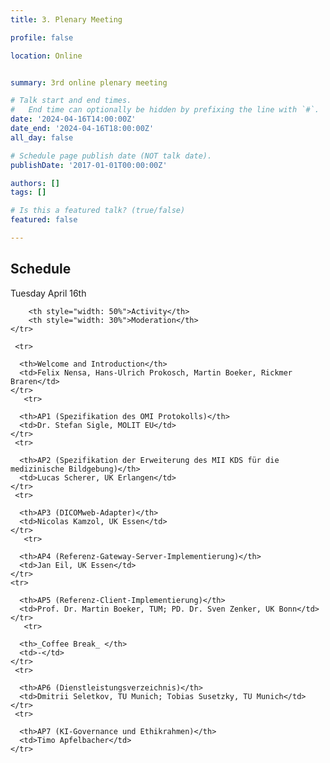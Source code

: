 ```yaml
---
title: 3. Plenary Meeting

profile: false

location: Online


summary: 3rd online plenary meeting

# Talk start and end times.
#   End time can optionally be hidden by prefixing the line with `#`.
date: '2024-04-16T14:00:00Z'
date_end: '2024-04-16T18:00:00Z'
all_day: false

# Schedule page publish date (NOT talk date).
publishDate: '2017-01-01T00:00:00Z'

authors: []
tags: []

# Is this a featured talk? (true/false)
featured: false

---
```

## Schedule
Tuesday April 16th

<table class="table table-striped border-bottom ">
  <thead>
    <tr>
      
        <th style="width: 50%">Activity</th>
        <th style="width: 30%">Moderation</th>
    </tr>
  </thead>
  <tbody>
    
     <tr>
     
      <th>Welcome and Introduction</th>
      <td>Felix Nensa, Hans-Ulrich Prokosch, Martin Boeker, Rickmer Braren</td>
    </tr>
       <tr>
    
      <th>AP1 (Spezifikation des OMI Protokolls)</th>
      <td>Dr. Stefan Sigle, MOLIT EU</td>
    </tr>
     <tr>
 
      <th>AP2 (Spezifikation der Erweiterung des MII KDS für die medizinische Bildgebung)</th>
      <td>Lucas Scherer, UK Erlangen</td>
    </tr>
     <tr>
     
      <th>AP3 (DICOMweb-Adapter)</th>
      <td>Nicolas Kamzol, UK Essen</td>
    </tr>
       <tr>
     
      <th>AP4 (Referenz-Gateway-Server-Implementierung)</th>
      <td>Jan Eil, UK Essen</td>
    </tr>
    <tr>
  
      <th>AP5 (Referenz-Client-Implementierung)</th>
      <td>Prof. Dr. Martin Boeker, TUM; PD. Dr. Sven Zenker, UK Bonn</td>
    </tr>
       <tr>
 
      <th>_Coffee Break_ </th>
      <td>-</td>
    </tr>
     <tr>
     
      <th>AP6 (Dienstleistungsverzeichnis)</th>
      <td>Dmitrii Seletkov, TU Munich; Tobias Susetzky, TU Munich</td>
    </tr>
     <tr>
    
      <th>AP7 (KI-Governance und Ethikrahmen)</th>
      <td>Timo Apfelbacher</td>
    </tr>
  </tbody>
</table>
